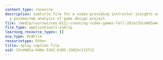 ```yaml
---
content_type: resource
description: Subtitle file for a video providing instructor insights on conducting
  a postmortem analysis of game design project.
file: /media/courses/cms-611j-creating-video-games-fall-2014/33cd465a640e53d1b30513025c133712_4HP37G4v3S8.vtt
file_type: application/x-subrip
learning_resource_types: []
ocw_type: OCWFile
resourcetype: Other
title: 3play caption file
uid: 33cd465a-640e-53d1-b305-13025c133712
---
```

